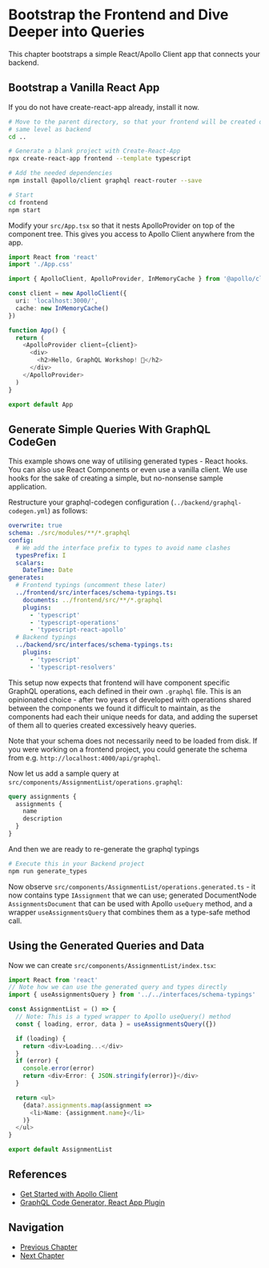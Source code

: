 # Bootstrap the Frontend and Dive Deeper into Queries

This chapter bootstraps a simple React/Apollo Client app that connects your backend.

## Bootstrap a Vanilla React App

If you do not have create-react-app already, install it now.

```sh
# Move to the parent directory, so that your frontend will be created on the
# same level as backend
cd ..

# Generate a blank project with Create-React-App
npx create-react-app frontend --template typescript

# Add the needed dependencies
npm install @apollo/client graphql react-router --save

# Start
cd frontend
npm start
```

Modify your `src/App.tsx` so that it nests ApolloProvider on top of the component
tree. This gives you access to Apollo Client anywhere from the app.

```typescript
import React from 'react'
import './App.css'

import { ApolloClient, ApolloProvider, InMemoryCache } from '@apollo/client'

const client = new ApolloClient({
  uri: 'localhost:3000/',
  cache: new InMemoryCache()
})

function App() {
  return (
    <ApolloProvider client={client}>
      <div>
        <h2>Hello, GraphQL Workshop! 🚀</h2>
      </div>
    </ApolloProvider>
  )
}

export default App

```

## Generate Simple Queries With GraphQL CodeGen

This example shows one way of utilising generated types - React hooks. You can also use
React Components or even use a vanilla client. We use hooks for the sake of creating a
simple, but no-nonsense sample application.

Restructure your graphql-codegen configuration (`../backend/graphql-codegen.yml`) as follows:

```yaml
overwrite: true
schema: ./src/modules/**/*.graphql
config:
  # We add the interface prefix to types to avoid name clashes
  typesPrefix: I
  scalars:
    DateTime: Date
generates:
  # Frontend typings (uncomment these later)
  ../frontend/src/interfaces/schema-typings.ts:
    documents: ../frontend/src/**/*.graphql
    plugins:
      - 'typescript'
      - 'typescript-operations'
      - 'typescript-react-apollo'
  # Backend typings
  ../backend/src/interfaces/schema-typings.ts:
    plugins:
      - 'typescript'
      - 'typescript-resolvers'

```

This setup now expects that frontend will have component specific GraphQL operations,
each defined in their own `.graphql` file. This is an opinionated choice - after two
years of developed with operations shared between the components we found it
difficult to maintain, as the components had each their unique needs for data, and
adding the superset of them all to queries created excessively heavy queries.

Note that your schema does not necessarily need to be loaded from disk. If you
were working on a frontend project, you could generate the schema from e.g.
`http://localhost:4000/api/graphql`.

Now let us add a sample query at `src/components/AssignmentList/operations.graphql`:

```graphql
query assignments {
  assignments {
    name
    description
  }
}
```

And then we are ready to re-generate the graphql typings

```sh
# Execute this in your Backend project
npm run generate_types
```

Now observe `src/components/AssignmentList/operations.generated.ts` - it now contains
type `IAssignment` that we can use; generated DocumentNode `AssignmentsDocument` that
can be used with Apollo `useQuery` method, and a wrapper `useAssignmentsQuery` that
combines them as a type-safe method call.

## Using the Generated Queries and Data

Now we can create `src/components/AssignmentList/index.tsx`:

```typescript
import React from 'react'
// Note how we can use the generated query and types directly
import { useAssignmentsQuery } from '../../interfaces/schema-typings'

const AssignmentList = () => {
  // Note: This is a typed wrapper to Apollo useQuery() method
  const { loading, error, data } = useAssignmentsQuery({})

  if (loading) {
    return <div>Loading...</div>
  }
  if (error) {
    console.error(error)
    return <div>Error: { JSON.stringify(error)}</div>
  }

  return <ul>
    {data?.assignments.map(assignment =>
      <li>Name: {assignment.name}</li>
    )}
  </ul>
}

export default AssignmentList

```

## References

- [Get Started with Apollo Client](https://www.apollographql.com/docs/react/get-started/)
- [GraphQL Code Generator, React App Plugin](https://graphql-code-generator.com/docs/plugins/typescript-react-apollo)

## Navigation

* [Previous Chapter](4_Refined_Backend.md)
* [Next Chapter](6_Custom_DataTypes_Data_Loaders.md)